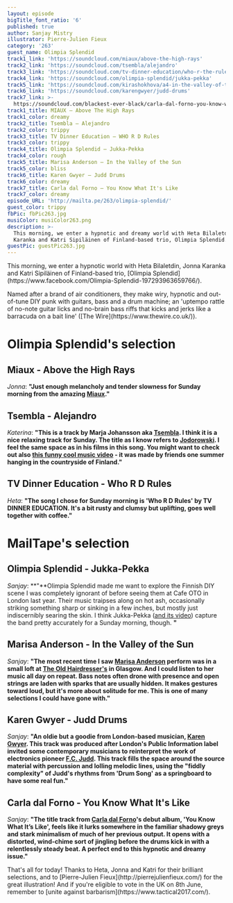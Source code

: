 ```yaml
---
layout: episode
bigTitle_font_ratio: '6'
published: true
author: Sanjay Mistry
illustrator: Pierre-Julien Fieux
category: '263'
guest_name: Olimpia Splendid
track1_link: 'https://soundcloud.com/miaux/above-the-high-rays'
track2_link: 'https://soundcloud.com/tsembla/alejandro'
track3_link: 'https://soundcloud.com/tv-dinner-education/who-r-the-rules'
track4_link: 'https://soundcloud.com/olimpia-splendid/jukka-pekka'
track5_link: 'https://soundcloud.com/kirashokhova/a4-in-the-valley-of-the-sun'
track6_link: 'https://soundcloud.com/karengwyer/judd-drums'
track7_link: >-
  https://soundcloud.com/blackest-ever-black/carla-dal-forno-you-know-what-its-like
track1_title: MIAUX — Above The High Rays
track1_color: dreamy
track2_title: Tsembla — Alejandro
track2_color: trippy
track3_title: TV Dinner Education — WHO R D Rules
track3_color: trippy
track4_title: Olimpia Splendid — Jukka-Pekka
track4_color: rough
track5_title: Marisa Anderson — In the Valley of the Sun
track5_color: bliss
track6_title: Karen Gwyer — Judd Drums
track6_color: dreamy
track7_title: Carla dal Forno — You Know What It's Like
track7_color: dreamy
episode_URL: 'http://mailta.pe/263/olimpia-splendid/'
guest_color: trippy
fbPic: fbPic263.jpg
musiColor: musiColor263.png
description: >-
  This morning, we enter a hypnotic and dreamy world with Heta Bilaletdin, Jonna
  Karanka and Katri Sipiläinen of Finland-based trio, Olimpia Splendid.
guestPic: guestPic263.jpg
---
```

<p id="introduction">This morning, we enter a hypnotic world with Heta Bilaletdin, Jonna Karanka and Katri Sipiläinen of Finland-based trio, [Olimpia Splendid](https://www.facebook.com/Olimpia-Splendid-197293963659766/).</p>
<p>Named after a brand of air conditioners, they make wiry, hypnotic and out-of-tune DIY punk with guitars, bass and a drum machine; an 'uptempo rattle of no-note guitar licks and no-brain bass riffs that kicks and jerks like a barracuda on a bait line' ([The Wire](https://www.thewire.co.uk/)).</p>

# Olimpia Splendid's selection


## Miaux - Above the High Rays
_Jonna_: **"**Just enough melancholy and tender slowness for Sunday morning from the amazing [Miaux](https://www.facebook.com/miamiaux/).**"**

## Tsembla - Alejandro
_Katerina_: **"**This is a track by Marja Johansson aka [Tsembla](http://tsembla.com/). I think it is a nice relaxing track for Sunday. The title as I know refers to [Jodorowski](https://en.wikipedia.org/wiki/Alejandro_Jodorowsky). I feel the same space as in his films in this song. You might want to check out also [this funny cool music video](https://www.youtube.com/watch?v=z4gFjvCMIbM) - it was made by friends one summer hanging in the countryside of Finland.**"**

## TV Dinner Education - Who R D Rules
_Heta_: **"**The song I chose for Sunday morning is 'Who R D Rules' by TV DINNER EDUCATION. It's a bit rusty and clumsy but uplifting, goes well together with coffee.**"**

# MailTape's selection

## Olimpia Splendid - Jukka-Pekka
_Sanjay_: **"**Olimpia Splendid made me want to explore the Finnish DIY scene I was completely ignorant of before seeing them at Cafe OTO in London last year. Their music traipses along on hot ash, occasionally striking something sharp or sinking in a few inches, but mostly just indiscernibly searing the skin. I think Jukka-Pekka ([and its video](https://www.youtube.com/watch?v=ULuR2quJ6U0)) capture the band pretty accurately for a Sunday morning, though. **"**

## Marisa Anderson - In the Valley of the Sun
_Sanjay_: **"**The most recent time I saw [Marisa Anderson](https://marisaandersonmusic.com/) perform was in a small loft at [The Old Hairdresser's](http://theoldhairdressers.com/) in Glasgow. And I could listen to her music all day on repeat. Bass notes often drone with presence and open strings are laden with sparks that are usually hidden. It makes gestures toward loud, but it's more about solitude for me. This is one of many selections I could have gone with.**"**

## Karen Gwyer - Judd Drums
_Sanjay_: **"**An oldie but a goodie from London-based musician, [Karen Gwyer](http://karengwyer.com/). This track was produced after London's Public Information label invited some contemporary musicians to reinterpret the work of electronics pioneer [F.C. Judd](https://en.wikipedia.org/wiki/Fred_Judd). This track fills the space around the source material with percussion and lolling melodic lines, using the "fiddly complexity" of Judd's rhythms from 'Drum Song' as a springboard to have some real fun.**"**

## Carla dal Forno - You Know What It's Like
_Sanjay_: **"**The title track from [Carla dal Forno](https://www.facebook.com/carladalfornoyes/)'s debut album, 'You Know What It’s Like', feels like it lurks somewhere in the familiar shadowy greys and stark minimalism of much of her previous output. It opens with a distorted, wind-chime sort of jingling before the drums kick in with a relentlessly steady beat. A perfect end to this hypnotic and dreamy issue.**"**

<p id="outroduction">That's all for today! Thanks to Heta, Jonna and Katri for their brilliant selections, and to [Pierre-Julien Fieux](http://pierrejulienfieux.com/) for the great illustration! And if you're eligible to vote in the UK on 8th June, remember to [unite against barbarism](https://www.tactical2017.com/).</p>
